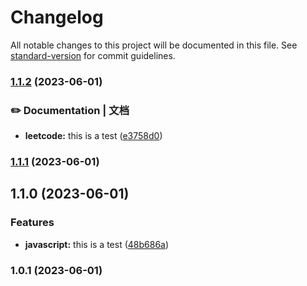 # Changelog

All notable changes to this project will be documented in this file. See [standard-version](https://github.com/conventional-changelog/standard-version) for commit guidelines.

### [1.1.2](https://github.com/lisanfu/project-template/compare/v1.1.1...v1.1.2) (2023-06-01)

### ✏️ Documentation | 文档

-   **leetcode:** this is a test ([e3758d0](https://github.com/lisanfu/project-template/commit/e3758d05f04e8d82927be583711637d9162e0efa))

### [1.1.1](https://github.com/lisanfu/project-template/compare/v1.1.0...v1.1.1) (2023-06-01)

## 1.1.0 (2023-06-01)

### Features

-   **javascript:** this is a test ([48b686a](https://github.com/lisanfu/project-template/commit/48b686a0b52bae87b4c4b2bc40063eb033bbd371))

### 1.0.1 (2023-06-01)
